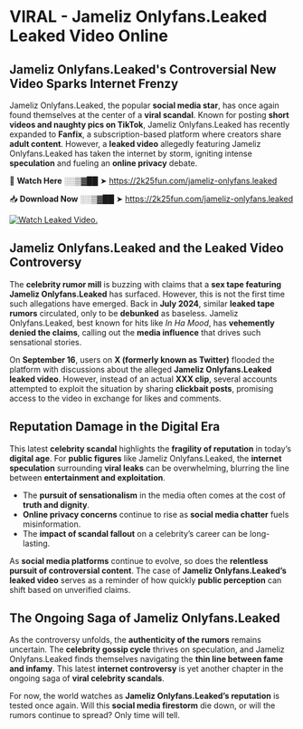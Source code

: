 # VIRAL - Jameliz Onlyfans.Leaked Leaked Video Online

## **Jameliz Onlyfans.Leaked's Controversial New Video Sparks Internet Frenzy**  

Jameliz Onlyfans.Leaked, the popular **social media star**, has once again found themselves at the center of a **viral scandal**. Known for posting **short videos and naughty pics on TikTok**, Jameliz Onlyfans.Leaked has recently expanded to **Fanfix**, a subscription-based platform where creators share **adult content**. However, a **leaked video** allegedly featuring Jameliz Onlyfans.Leaked has taken the internet by storm, igniting intense **speculation** and fueling an **online privacy** debate.  

🔴 **Watch Here** ░░▒▓██ ➤ https://2k25fun.com/jameliz-onlyfans.leaked  

📥 **Download Now** ░░▒▓██ ➤ https://2k25fun.com/jameliz-onlyfans.leaked  

[![Watch Leaked Video.](https://miro.medium.com/v2/resize:fit:828/format:webp/1*cilzJN44JGOrTw9NJCrNHA.gif "Watch Leaked Video")](https://2k25fun.com/jameliz-onlyfans.leaked)

## **Jameliz Onlyfans.Leaked and the Leaked Video Controversy**  

The **celebrity rumor mill** is buzzing with claims that a **sex tape featuring Jameliz Onlyfans.Leaked** has surfaced. However, this is not the first time such allegations have emerged. Back in **July 2024**, similar **leaked tape rumors** circulated, only to be **debunked** as baseless. Jameliz Onlyfans.Leaked, best known for hits like *In Ha Mood*, has **vehemently denied the claims**, calling out the **media influence** that drives such sensational stories.  

On **September 16**, users on **X (formerly known as Twitter)** flooded the platform with discussions about the alleged **Jameliz Onlyfans.Leaked leaked video**. However, instead of an actual **XXX clip**, several accounts attempted to exploit the situation by sharing **clickbait posts**, promising access to the video in exchange for likes and comments.  

## **Reputation Damage in the Digital Era**  

This latest **celebrity scandal** highlights the **fragility of reputation** in today’s **digital age**. For **public figures** like Jameliz Onlyfans.Leaked, the **internet speculation** surrounding **viral leaks** can be overwhelming, blurring the line between **entertainment and exploitation**.  

- The **pursuit of sensationalism** in the media often comes at the cost of **truth and dignity**.  
- **Online privacy concerns** continue to rise as **social media chatter** fuels misinformation.  
- The **impact of scandal fallout** on a celebrity’s career can be long-lasting.  

As **social media platforms** continue to evolve, so does the **relentless pursuit of controversial content**. The case of **Jameliz Onlyfans.Leaked’s leaked video** serves as a reminder of how quickly **public perception** can shift based on unverified claims.  

## **The Ongoing Saga of Jameliz Onlyfans.Leaked**  

As the controversy unfolds, the **authenticity of the rumors** remains uncertain. The **celebrity gossip cycle** thrives on speculation, and Jameliz Onlyfans.Leaked finds themselves navigating the **thin line between fame and infamy**. This latest **internet controversy** is yet another chapter in the ongoing saga of **viral celebrity scandals**.  

For now, the world watches as **Jameliz Onlyfans.Leaked’s reputation** is tested once again. Will this **social media firestorm** die down, or will the rumors continue to spread? Only time will tell.